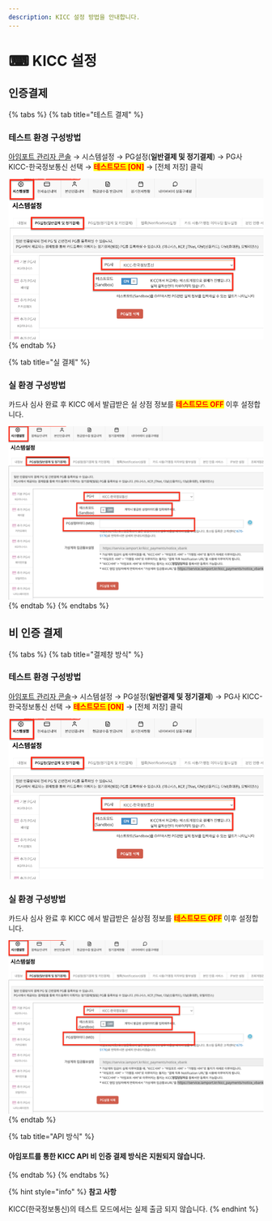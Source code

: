 ```yaml
---
description: KICC 설정 방법을 안내합니다.
---
```


# ⌨ KICC 설정

## 인증**결제**

{% tabs %}
{% tab title="테스트 결제" %}
### 테스트 환경 구성방법

[아임포트 관리자 콘솔](https://admin.iamport.kr/) → 시스템설정 → PG설정(**일반결제 및 정기결제**) → PG사 KICC-한국정보통신 선택 → <mark style="color:red;">**테스트모드 \[ON]**</mark> → \[전체 저장] 클릭



![테스트 모드 설정 예시](<../../../.gitbook/assets/image (17).png>)
{% endtab %}

{% tab title="실 결제" %}
### **실** 환경 구성방법

카드사 심사 완료 후 KICC 에서 발급받은 실 상점 정보를 <mark style="color:red;">**테스트모드 OFF**</mark> 이후 설정합니다.



![실 환경 설정 예시](<../../../.gitbook/assets/image (5) (1).png>)
{% endtab %}
{% endtabs %}

## 비 인증 결제

{% tabs %}
{% tab title="결제창 방식" %}
### 테스트 환경 구성방법

[아임포트 관리자 콘솔](https://admin.iamport.kr/)→ 시스템설정 → PG설정(**일반결제 및 정기결제**) → PG사 KICC-한국정보통신 선택 → <mark style="color:red;">**테스트모드 \[ON]**</mark> → \[전체 저장] 클릭



![](<../../../.gitbook/assets/image (28).png>)

### **실** 환경 구성방법

카드사 심사 완료 후 KICC 에서 발급받은 실상점 정보를 <mark style="color:red;">**테스트모드 OFF**</mark> 이후 설정합니다.

![실 환경 설정 예시](<../../../.gitbook/assets/image (20) (1).png>)
{% endtab %}

{% tab title="API 방식" %}
#### 아임포트를 통한 KICC API 비 인증 결제 방식은 지원되지 않습니다.
{% endtab %}
{% endtabs %}

{% hint style="info" %}
**참고 사항**&#x20;

KICC(한국정보통신)의 테스트 모드에서는 실제 출금 되지 않습니다.
{% endhint %}
